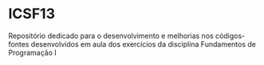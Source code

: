 # ICSF13
Repositório dedicado para o desenvolvimento e melhorias nos códigos-fontes desenvolvidos em aula dos exercícios da disciplina Fundamentos de Programação I
